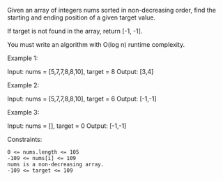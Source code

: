 Given an array of integers nums sorted in non-decreasing order, find the starting and ending position of a given target value.

If target is not found in the array, return [-1, -1].

You must write an algorithm with O(log n) runtime complexity.

 

Example 1:

Input: nums = [5,7,7,8,8,10], target = 8
Output: [3,4]

Example 2:

Input: nums = [5,7,7,8,8,10], target = 6
Output: [-1,-1]

Example 3:

Input: nums = [], target = 0
Output: [-1,-1]

 

Constraints:

    0 <= nums.length <= 105
    -109 <= nums[i] <= 109
    nums is a non-decreasing array.
    -109 <= target <= 109